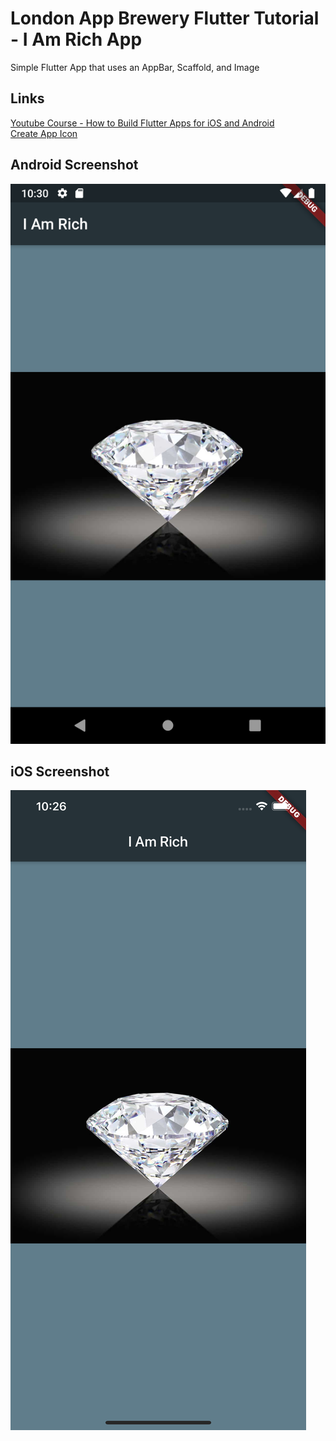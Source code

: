 # London App Brewery Flutter Tutorial - I Am Rich App

Simple Flutter App that uses an AppBar, Scaffold, and Image

## Links
<a href="https://www.youtube.com/playlist?list=PLSzsOkUDsvdtl3Pw48-R8lcK2oYkk40cm" target="_blank">Youtube Course - How to Build Flutter Apps for iOS and Android</a>
<br/>
<a href="https://appicon.co/" target="_blank">Create App Icon</a>

## Android Screenshot

![Android](Android-Screenshot.png)

## iOS Screenshot

![iOS](iOS-Screenshot.png)
